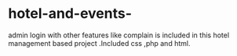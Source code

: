 # hotel-and-events-
admin login with other features like complain is included in this hotel management based project .Included css ,php and html.
